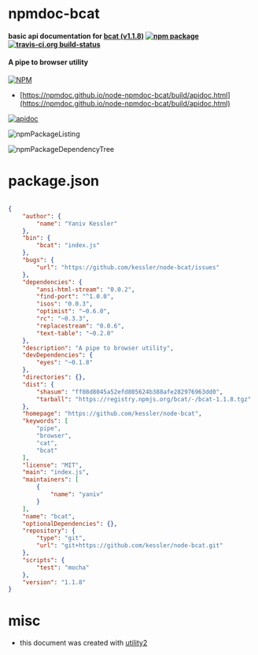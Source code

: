 # npmdoc-bcat

#### basic api documentation for  [bcat (v1.1.8)](https://github.com/kessler/node-bcat)  [![npm package](https://img.shields.io/npm/v/npmdoc-bcat.svg?style=flat-square)](https://www.npmjs.org/package/npmdoc-bcat) [![travis-ci.org build-status](https://api.travis-ci.org/npmdoc/node-npmdoc-bcat.svg)](https://travis-ci.org/npmdoc/node-npmdoc-bcat)

#### A pipe to browser utility

[![NPM](https://nodei.co/npm/bcat.png?downloads=true&downloadRank=true&stars=true)](https://www.npmjs.com/package/bcat)

- [https://npmdoc.github.io/node-npmdoc-bcat/build/apidoc.html](https://npmdoc.github.io/node-npmdoc-bcat/build/apidoc.html)

[![apidoc](https://npmdoc.github.io/node-npmdoc-bcat/build/screenCapture.buildCi.browser.%252Ftmp%252Fbuild%252Fapidoc.html.png)](https://npmdoc.github.io/node-npmdoc-bcat/build/apidoc.html)

![npmPackageListing](https://npmdoc.github.io/node-npmdoc-bcat/build/screenCapture.npmPackageListing.svg)

![npmPackageDependencyTree](https://npmdoc.github.io/node-npmdoc-bcat/build/screenCapture.npmPackageDependencyTree.svg)



# package.json

```json

{
    "author": {
        "name": "Yaniv Kessler"
    },
    "bin": {
        "bcat": "index.js"
    },
    "bugs": {
        "url": "https://github.com/kessler/node-bcat/issues"
    },
    "dependencies": {
        "ansi-html-stream": "0.0.2",
        "find-port": "^1.0.0",
        "isos": "0.0.3",
        "optimist": "~0.6.0",
        "rc": "~0.3.3",
        "replacestream": "0.0.6",
        "text-table": "~0.2.0"
    },
    "description": "A pipe to browser utility",
    "devDependencies": {
        "eyes": "~0.1.8"
    },
    "directories": {},
    "dist": {
        "shasum": "ff08d8045a52efd805624b388afe282976963dd0",
        "tarball": "https://registry.npmjs.org/bcat/-/bcat-1.1.8.tgz"
    },
    "homepage": "https://github.com/kessler/node-bcat",
    "keywords": [
        "pipe",
        "browser",
        "cat",
        "bcat"
    ],
    "license": "MIT",
    "main": "index.js",
    "maintainers": [
        {
            "name": "yaniv"
        }
    ],
    "name": "bcat",
    "optionalDependencies": {},
    "repository": {
        "type": "git",
        "url": "git+https://github.com/kessler/node-bcat.git"
    },
    "scripts": {
        "test": "mocha"
    },
    "version": "1.1.8"
}
```



# misc
- this document was created with [utility2](https://github.com/kaizhu256/node-utility2)
